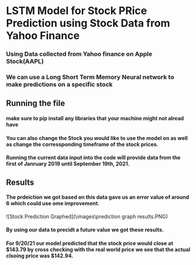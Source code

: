# LSTM Model for Stock PRice Prediction using Stock Data from Yahoo Finance

### Using Data collected from Yahoo finance on Apple Stock(AAPL)
### We can use a Long Short Term Memory Neural network to make predictions on a specific stock

## Running the file
#### make sure to pip install any libraries that your machine might not alread have

#### You can also change the Stock you would like to use the model on as well as change the corressponding timeframe of the stock prices.

#### Running the current data input into the code will provide data from the first of Janruary 2019 until September 19th, 2021.

## Results
#### The prdeiction we got based on this data gave us an error value of around 6 which could use ome improvement.

![Stock Prediction Graphed](\images\prediction graph results.PNG)


#### By using our data to precidt a future value we got these results.

#### For 9/20/21 our model predicted that the stock price would close at $143.79 by cross checking with the real world price we see that the actual clsoing price was $142.94.